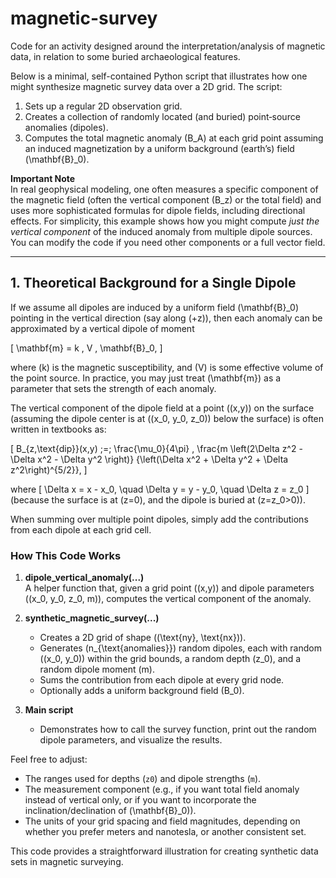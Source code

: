 # magnetic-survey
Code for an activity designed around the interpretation/analysis of magnetic data, in relation to some buried archaeological features.

Below is a minimal, self-contained Python script that illustrates how one might synthesize magnetic survey data over a 2D grid.  The script:

1. Sets up a regular 2D observation grid.  
2. Creates a collection of randomly located (and buried) point‐source anomalies (dipoles).  
3. Computes the total magnetic anomaly \(B_A\) at each grid point assuming an induced magnetization by a uniform background (earth’s) field \(\mathbf{B}_0\).  

**Important Note**  
In real geophysical modeling, one often measures a specific component of the magnetic field (often the vertical component \(B_z\) or the total field) and uses more sophisticated formulas for dipole fields, including directional effects.  For simplicity, this example shows how you might compute _just the vertical component_ of the induced anomaly from multiple dipole sources.  You can modify the code if you need other components or a full vector field.

---

## 1. Theoretical Background for a Single Dipole

If we assume all dipoles are induced by a uniform field \(\mathbf{B}_0\) pointing in the vertical direction (say along \(+z\)), then each anomaly can be approximated by a vertical dipole of moment

\[
\mathbf{m} = k \, V \, \mathbf{B}_0,
\]

where \(k\) is the magnetic susceptibility, and \(V\) is some effective volume of the point source.  In practice, you may just treat \(\mathbf{m}\) as a parameter that sets the strength of each anomaly.

The vertical component of the dipole field at a point \((x,y)\) on the surface (assuming the dipole center is at \((x_0, y_0, z_0)\) below the surface) is often written in textbooks as:

\[
B_{z,\text{dip}}(x,y) \;=\; \frac{\mu_0}{4\pi} \, \frac{m \left(2\Delta z^2 - \Delta x^2 - \Delta y^2 \right)}
{\left(\Delta x^2 + \Delta y^2 + \Delta z^2\right)^{5/2}},
\]

where
\[
\Delta x = x - x_0, 
\quad \Delta y = y - y_0,
\quad \Delta z = z_0
\]
(because the surface is at \(z=0\), and the dipole is buried at \(z=z_0>0\)).

When summing over multiple point dipoles, simply add the contributions from each dipole at each grid cell.

### How This Code Works

1. **dipole_vertical_anomaly(...)**  
   A helper function that, given a grid point \((x,y)\) and dipole parameters \((x_0, y_0, z_0, m)\), computes the vertical component of the anomaly.

2. **synthetic_magnetic_survey(...)**  
   - Creates a 2D grid of shape \((\text{ny}, \text{nx})\).  
   - Generates \(n_{\text{anomalies}}\) random dipoles, each with random \((x_0, y_0)\) within the grid bounds, a random depth \(z_0\), and a random dipole moment \(m\).  
   - Sums the contribution from each dipole at every grid node.  
   - Optionally adds a uniform background field \(B_0\).  

3. **Main script**  
   - Demonstrates how to call the survey function, print out the random dipole parameters, and visualize the results.

Feel free to adjust:
- The ranges used for depths (`z0`) and dipole strengths (`m`).  
- The measurement component (e.g., if you want total field anomaly instead of vertical only, or if you want to incorporate the inclination/declination of \(\mathbf{B}_0\)).  
- The units of your grid spacing and field magnitudes, depending on whether you prefer meters and nanotesla, or another consistent set.  

This code provides a straightforward illustration for creating synthetic data sets in magnetic surveying.
